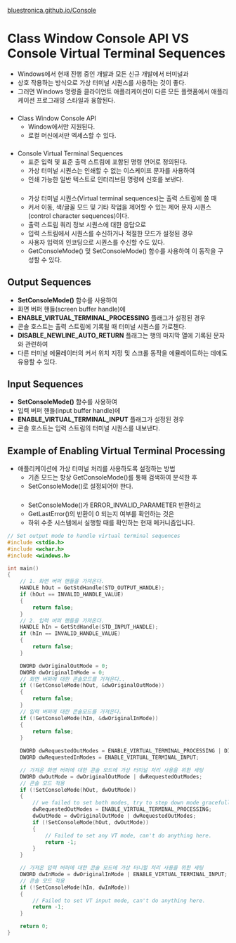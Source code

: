 [bluestronica.github.io/Console](https://bluestronica.github.io/Console)

# Class Window Console API VS Console Virtual Terminal Sequences
- Windows에서 현재 진행 중인 개발과 모든 신규 개발에서 터미널과 
- 상호 작용하는 방식으로 가상 터미널 시퀀스를 사용하는 것이 좋다. 
- 그러면 Windows 명령줄 클라이언트 애플리케이션이 다른 모든 플랫폼에서 애플리케이션 프로그래밍 스타일과 융합된다.
###
- Class Window Console API
    - Window에서만 지원된다.
    - 로컬 머신에서만 엑세스할 수 있다.
### 
- Console Virtual Terminal Sequences
    - 표준 입력 및 표준 출력 스트림에 포함된 명령 언어로 정의된다. 
    - 가상 터미널 시퀀스는 인쇄할 수 없는 이스케이프 문자를 사용하여 
    - 인쇄 가능한 일반 텍스트로 인터리브된 명령에 신호를 보낸다.
    ###
    - 가상 터미널 시퀀스(Virtual terminal sequences)는 출력 스트림에 쓸 때   
    - 커서 이동, 색/글꼴 모드 및 기타 작업을 제어할 수 있는 제어 문자 시퀀스(control character sequences)이다.  
    - 출력 스트림 쿼리 정보 시퀀스에 대한 응답으로  
    - 입력 스트림에서 시퀀스를 수신하거나 적절한 모드가 설정된 경우  
    - 사용자 입력의 인코딩으로 시퀀스를 수신할 수도 있다.  
    - GetConsoleMode() 및 SetConsoleMode() 함수를 사용하여 이 동작을 구성할 수 있다.  



## Output Sequences
- **SetConsoleMode()** 함수를 사용하여 
- 화면 버퍼 핸들(screen buffer handle)에 
- **ENABLE_VIRTUAL_TERMINAL_PROCESSING** 플래그가 설정된 경우
- 콘솔 호스트는 출력 스트림에 기록될 때 터미널 시퀀스를 가로챈다.
- **DISABLE_NEWLINE_AUTO_RETURN** 플래그는 행의 마지막 열에 기록된 문자와 관련하여
- 다른 터미널 에뮬레이터의 커서 위치 지정 및 스크롤 동작을 에뮬레이트하는 데에도 유용할 수 있다.



## Input Sequences
- **SetConsoleMode()** 함수를 사용하여
- 입력 버퍼 핸들(input buffer handle)에
- **ENABLE_VIRTUAL_TERMINAL_INPUT** 플래그가 설정된 경우
- 콘솔 호스트는 입력 스트림의 터미널 시퀀스를 내보낸다.



## Example of Enabling Virtual Terminal Processing
- 애플리케이션에 가상 터미널 처리를 사용하도록 설정하는 방법
    - 기존 모드는 항상 GetConsoleMode()를 통해 검색하여 분석한 후
    - SetConsoleMode()로 설정되어야 한다.
    ###
    - SetConsoleMode()가 ERROR_INVALID_PARAMETER 반환하고 
    - GetLastError()의 반환이 0 되는지 여부를 확인하는 것은 
    - 하위 수준 시스템에서 실행할 때를 확인하는 현재 메커니즘입니다.

```c++
// Set output mode to handle virtual terminal sequences
#include <stdio.h>
#include <wchar.h>
#include <windows.h>

int main()
{
    // 1. 화면 버퍼 핸들을 가져온다.
    HANDLE hOut = GetStdHandle(STD_OUTPUT_HANDLE);
    if (hOut == INVALID_HANDLE_VALUE)
    {
        return false;
    }
    // 2. 입력 버퍼 핸들을 가져온다.
    HANDLE hIn = GetStdHandle(STD_INPUT_HANDLE);
    if (hIn == INVALID_HANDLE_VALUE)
    {
        return false;
    }

    DWORD dwOriginalOutMode = 0;
    DWORD dwOriginalInMode = 0;
    // 화면 버퍼에 대한 콘솔모드를 가져온다..
    if (!GetConsoleMode(hOut, &dwOriginalOutMode))
    {
        return false;
    }
    // 입력 버퍼에 대한 콘솔모드를 가져온다.
    if (!GetConsoleMode(hIn, &dwOriginalInMode))
    {
        return false;
    }
    
    DWORD dwRequestedOutModes = ENABLE_VIRTUAL_TERMINAL_PROCESSING | DISABLE_NEWLINE_AUTO_RETURN;
    DWORD dwRequestedInModes = ENABLE_VIRTUAL_TERMINAL_INPUT;

    // 가져온 화면 버퍼에 대한 콘솔 모드에 가상 터미널 처리 사용을 위한 세팅
    DWORD dwOutMode = dwOriginalOutMode | dwRequestedOutModes;
    // 콘솔 모드 적용
    if (!SetConsoleMode(hOut, dwOutMode))
    {
        // we failed to set both modes, try to step down mode gracefully.
        dwRequestedOutModes = ENABLE_VIRTUAL_TERMINAL_PROCESSING;
        dwOutMode = dwOriginalOutMode | dwRequestedOutModes;
        if (!SetConsoleMode(hOut, dwOutMode))
        {
            // Failed to set any VT mode, can't do anything here.
            return -1;
        }
    }

    // 가져온 입력 버퍼에 대한 콘솔 모드에 가상 터니멀 처리 사용을 위한 세팅
    DWORD dwInMode = dwOriginalInMode | ENABLE_VIRTUAL_TERMINAL_INPUT;
    // 콘솔 모드 적용
    if (!SetConsoleMode(hIn, dwInMode))
    {
        // Failed to set VT input mode, can't do anything here.
        return -1;
    }

    return 0;
}
```


